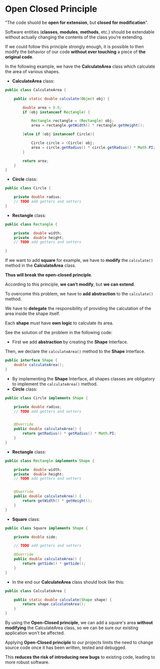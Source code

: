 # Open Closed Principle

"The code shuold be **open for extension**, but **closed for modification**".

Software entities (**classes**, **modules**, **methods**, etc.) should be extendable without actually changing the contents of the class you’re extending.

If we could follow this principle strongly enough, it is possible to then modify the behavior of our code **without ever touching** a piece of **the original code**.

In the following example, we have the **CalculateArea** class which calculate the area of various shapes.

- **CalculateArea** class:

```java
public class CalculateArea {

    public static double calculate(Object obj) {

        double area = 0.0;
        if (obj instanceof Rectangle) {

            Rectangle rectangle = (Rectangle) obj;
            area = rectangle.getWidth() * rectangle.getHeight();

        }else if (obj instanceof Circle){

            Circle circle = (Circle) obj;
            area = circle.getRadius() * circle.getRadius() * Math.PI;
        }

        return area;
    }
}

```

- **Circle** class:

```java
public class Circle {

    private double radius;
    // TODO add getters and setters
}
```

- **Rectangle** class:

```java
public class Rectangle {

    private  double width;
    private  double height;
    // TODO add getters and setters

}
```

If we want to add **square** for example, we have to **modify** the `calculate()` method in the **CalculateArea** class.

**Thus will break the open-closed principle**.

According to this principle, **we can’t modify**, but **we can extend**.

To overcome this problem, we have to **add abstraction** to the `calculate()` method.

We have to **delegate** the responsibility of providing the calculation of the area inside the shape itself.

Each **shape** must have **own logic** to calculate its area.

See the solution of the problem in the following code:

- First we add **abstraction** by creating the **Shape** Interface.

Then, we declare the `calculateArea()` method to the **Shape** Interface.

```java
public interface Shape {
    double calculateArea();
}
```

- By implementing the **Shape** Interface, all shapes classes are obligatory to implement the `calculateArea()` method.
- **Circle** class:

```java
public class Circle implements Shape {

    private double radius;
    // TODO add getters and setters


    @Override
    public double calculateArea() {
        return getRadius() * getRadius() * Math.PI;
    }
}
```

- **Rectangle** class:

```java
public class Rectangle implements Shape {

    private  double width;
    private  double height;
    // TODO add getters and setters


    @Override
    public double calculateArea() {
        return getWidth() * getHeight();
    }
}
```

- **Square** class:

```java
public class Square implements Shape {

    private double side;

    // TODO add getters and setters

    @Override
    public double calculateArea() {
        return getSide() * getSide();
    }
}

```

- In the end our **CalculateArea** class should look like this:

```java
public class CalculateArea {

    public static double calculate(Shape shape) {
        return shape.calculateArea();
    }
}
```

By using the **Open-Closed principle**, we can add a square's area **without modifying** the CalculateArea class, so we can be sure our existing application won't be affected.

Applying **Open-Closed principle** to our projects limits the need to change source code once it has been written, tested and debugged.

This **reduces the risk of introducing new bugs** to existing code, leading to more robust software.
